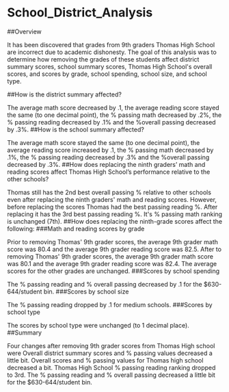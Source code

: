 # School_District_Analysis

##Overview

It has been discovered that grades from 9th graders Thomas High School are incorrect due to academic dishonesty. The goal of this analysis was to determine how removing the grades of these students affect district summary scores, school summary scores, Thomas High School's overall scores, and scores by grade, school spending, school size, and school type.


##How is the district summary affected?

The average math score decreased by .1, the average reading score stayed the same (to one decimal point), the % passing math decreased by .2%, the % passing reading decreased by .1% and the %overall passing decreased by .3%.
##How is the school summary affected?

The average math score stayed the same (to one decimal point), the average reading score increased by .1, the % passing math decreased by .1%, the % passing reading decreased by .3% and the %overall passing decreased by .3%.
##How does replacing the ninth graders’ math and reading scores affect Thomas High School’s performance relative to the other schools?

Thomas still has the 2nd best overall passing % relative to other schools even after replacing the ninth graders' math and reading scores. However, before replacing the scores Thomas had the best passing reading %. After replacing it has the 3rd best passing reading %. It's % passing math ranking is unchanged (7th).
##How does replacing the ninth-grade scores affect the following: ###Math and reading scores by grade

Prior to removing Thomas' 9th grader scores, the average 9th grader math score was 80.4 and the average 9th grader reading score was 82.5.
After to removing Thomas' 9th grader scores, the average 9th grader math score was 80.1 and the average 9th grader reading score was 82.4.
The average scores for the other grades are unchanged.
###Scores by school spending

The % passing reading and % overall passing decreased by .1 for the $630-644/student bin.
###Scores by school size

The % passing reading dropped by .1 for medium schools.
###Scores by school type

The scores by school type were unchanged (to 1 decimal place).
##Summary

Four changes after removing 9th grader scores from Thomas High school were
Overall district summary scores and % passing values decreased a little bit.
Overall scores and % passing values for Thomas high school decreased a bit.
Thomas High School % passing reading ranking dropped to 3rd.
The % passing reading and % overall passing decreased a little bit for the $630-644/student bin.

